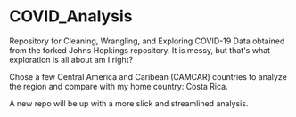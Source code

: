 # COVID_Analysis

Repository for Cleaning, Wrangling, and Exploring COVID-19 Data obtained from the forked Johns Hopkings repository. 
It is messy, but that's what exploration is all about am I right?

Chose a few Central America and Caribean (CAMCAR) countries to analyze the region and compare with my home country: Costa Rica.

A new repo will be up with a more slick and streamlined analysis.
